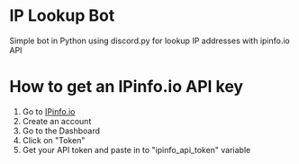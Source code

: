 # IP Lookup Bot
Simple bot in Python using discord.py for lookup IP addresses with ipinfo.io API

# How to get an IPinfo.io API key
1. Go to <a href="https://ipinfo.io/">IPinfo.io</a>
2. Create an account
3. Go to the Dashboard
4. Click on "Token"
5. Get your API token and paste in to "ipinfo_api_token" variable
